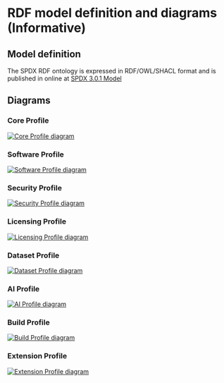 # RDF model definition and diagrams (Informative)

## Model definition

The SPDX RDF ontology is expressed in RDF/OWL/SHACL format
and is published in online at
[SPDX 3.0.1 Model](https://spdx.org/rdf/3.0.1/spdx-model.ttl)

## Diagrams

### Core Profile

[![Core Profile diagram][fig_core]][fig_core]

### Software Profile

[![Software Profile diagram][fig_software]][fig_software]

### Security Profile

[![Security Profile diagram][fig_security]][fig_security]

### Licensing Profile

[![Licensing Profile diagram][fig_licensing]][fig_licensing]

### Dataset Profile

[![Dataset Profile diagram][fig_dataset]][fig_dataset]

### AI Profile

[![AI Profile diagram][fig_ai]][fig_ai]

### Build Profile

[![Build Profile diagram][fig_build]][fig_build]

### Extension Profile

[![Extension Profile diagram][fig_extension]][fig_extension]

[fig_ai]: ../images/model-AI.png "SPDX 3.0.1 AI Profile diagram"
[fig_build]: ../images/model-Build.png "SPDX 3.0.1 Build Profile diagram"
[fig_core]: ../images/model-Core.png "SPDX 3.0.1 Core Profile diagram"
[fig_dataset]: ../images/model-Dataset.png "SPDX 3.0.1 Dataset Profile diagram"
[fig_extension]: ../images/model-Extension.png "SPDX 3.0.1 Extension Profile diagram"
[fig_licensing]: ../images/model-Licensing.png "SPDX 3.0.1 Licensing Profile diagram"
[fig_security]: ../images/model-Security.png "SPDX 3.0.1 Security Profile diagram"
[fig_software]: ../images/model-Software.png "SPDX 3.0.1 Software Profile diagram"
